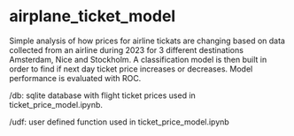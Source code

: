 # airplane_ticket_model

Simple analysis of how prices for airline tickats are changing based on data collected from an airline during 2023 for 3 different destinations Amsterdam, Nice and Stockholm.
A classification model is then built in order to find if next day ticket price increases or decreases. Model performance is evaluated with ROC.


/db: sqlite database with flight ticket prices used in ticket_price_model.ipynb.

/udf: user defined function used in ticket_price_model.ipynb
